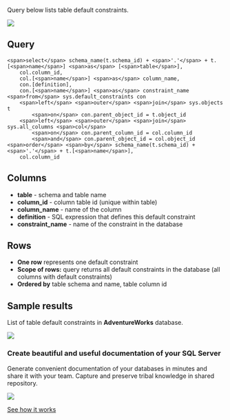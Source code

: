 Query below lists table default constraints.

[![](https://dataedo.com/asset/img/markdown/docs/test-article/3187eed29ce5b9127613e8a72fc11156.png)](https://dataedo.com/blog/confused-when-trying-to-work-with-databases?cta=kb-query-confused)

## Query

```
<span>select</span> schema_name(t.schema_id) + <span>'.'</span> + t.[<span>name</span>] <span>as</span> [<span>table</span>],
    col.column_id,
    col.[<span>name</span>] <span>as</span> column_name,
    con.[definition],
    con.[<span>name</span>] <span>as</span> constraint_name
<span>from</span> sys.default_constraints con
    <span>left</span> <span>outer</span> <span>join</span> sys.objects t
        <span>on</span> con.parent_object_id = t.object_id
    <span>left</span> <span>outer</span> <span>join</span> sys.all_columns <span>col</span>
        <span>on</span> con.parent_column_id = col.column_id
        <span>and</span> con.parent_object_id = col.object_id
<span>order</span> <span>by</span> schema_name(t.schema_id) + <span>'.'</span> + t.[<span>name</span>], 
    col.column_id
```

## Columns

-   **table** - schema and table name
-   **column\_id** - column table id (unique within table)
-   **column\_name** - name of the column
-   **definition** - SQL expression that defines this default constraint
-   **constraint\_name** - name of the constraint in the database

## Rows

-   **One row** represents one default constraint
-   **Scope of rows:** query returns all default constraints in the database (all columns with default constraints)
-   **Ordered by** table schema and name, table column id

## Sample results

List of table default constraints in **AdventureWorks** database.

![](https://dataedo.com/asset/img/kb/query/sql-server/table_default_constraints.png)

### Create beautiful and useful documentation of your SQL Server

Generate convenient documentation of your databases in minutes and share it with your team. Capture and preserve tribal knowledge in shared repository.

[![](https://dataedo.com/asset/img/markdown/docs/test-article/30c11fa4b210f11740f56e85ca8bf9c6.gif)](https://demo.dataedo.com/)

[See how it works](https://demo.dataedo.com/)